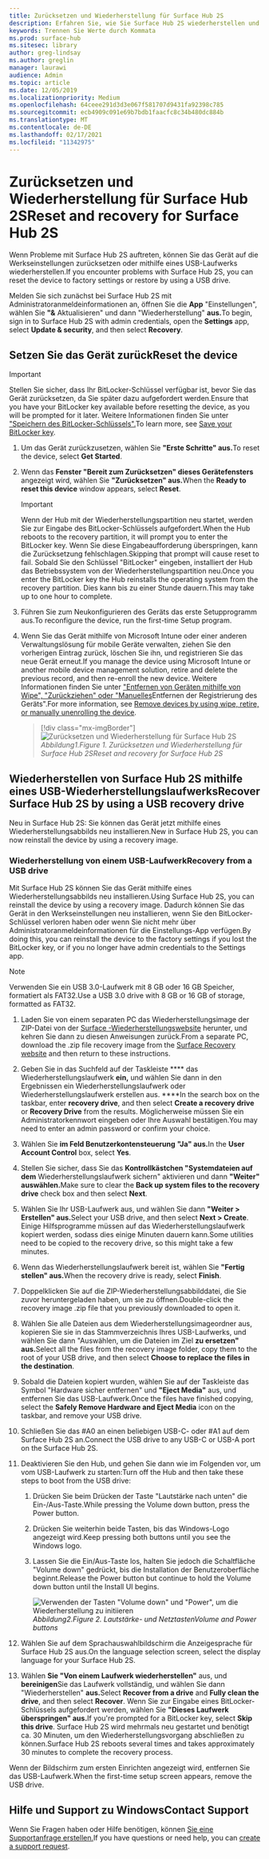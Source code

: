 ```yaml
---
title: Zurücksetzen und Wiederherstellung für Surface Hub 2S
description: Erfahren Sie, wie Sie Surface Hub 2S wiederherstellen und zurücksetzen.
keywords: Trennen Sie Werte durch Kommata
ms.prod: surface-hub
ms.sitesec: library
author: greg-lindsay
ms.author: greglin
manager: laurawi
audience: Admin
ms.topic: article
ms.date: 12/05/2019
ms.localizationpriority: Medium
ms.openlocfilehash: 64ceee291d3d3e067f581707d9431fa92398c785
ms.sourcegitcommit: ecb4909c091e69b7bdb1faacfc8c34b480dc884b
ms.translationtype: MT
ms.contentlocale: de-DE
ms.lasthandoff: 02/17/2021
ms.locfileid: "11342975"
---
```

# <span data-ttu-id="d2880-104">Zurücksetzen und Wiederherstellung für Surface Hub 2S</span><span class="sxs-lookup"><span data-stu-id="d2880-104">Reset and recovery for Surface Hub 2S</span></span>

<span data-ttu-id="d2880-105">Wenn Probleme mit Surface Hub 2S auftreten, können Sie das Gerät auf die Werkseinstellungen zurücksetzen oder mithilfe eines USB-Laufwerks wiederherstellen.</span><span class="sxs-lookup"><span data-stu-id="d2880-105">If you encounter problems with Surface Hub 2S, you can reset the device to factory settings or restore by using a USB drive.</span></span>

<span data-ttu-id="d2880-106">Melden Sie sich zunächst bei Surface Hub 2S mit Administratoranmeldeinformationen an, öffnen Sie die **App** "Einstellungen", wählen Sie **"&** Aktualisieren" und dann "Wiederherstellung" **aus.**</span><span class="sxs-lookup"><span data-stu-id="d2880-106">To begin, sign in to Surface Hub 2S with admin credentials, open the **Settings** app, select **Update & security**, and then select **Recovery**.</span></span>

## <span data-ttu-id="d2880-107">Setzen Sie das Gerät zurück</span><span class="sxs-lookup"><span data-stu-id="d2880-107">Reset the device</span></span>

   > [!IMPORTANT]
   > <span data-ttu-id="d2880-108">Stellen Sie sicher, dass Ihr BitLocker-Schlüssel verfügbar ist, bevor Sie das Gerät zurücksetzen, da Sie später dazu aufgefordert werden.</span><span class="sxs-lookup"><span data-stu-id="d2880-108">Ensure that you have your BitLocker key available before resetting the device, as you will be prompted for it later.</span></span> <span data-ttu-id="d2880-109">Weitere Informationen finden Sie unter ["Speichern des BitLocker-Schlüssels".](save-bitlocker-key-surface-hub.md)</span><span class="sxs-lookup"><span data-stu-id="d2880-109">To learn more, see [Save your BitLocker key](save-bitlocker-key-surface-hub.md).</span></span>

1. <span data-ttu-id="d2880-110">Um das Gerät zurückzusetzen, wählen Sie **"Erste Schritte" aus.**</span><span class="sxs-lookup"><span data-stu-id="d2880-110">To reset the device, select **Get Started**.</span></span>

2. <span data-ttu-id="d2880-111">Wenn das **Fenster "Bereit zum Zurücksetzen" dieses Gerätefensters** angezeigt wird, wählen Sie **"Zurücksetzen" aus.**</span><span class="sxs-lookup"><span data-stu-id="d2880-111">When the **Ready to reset this device** window appears, select **Reset**.</span></span> 
  
   > [!IMPORTANT]
   > <span data-ttu-id="d2880-112">Wenn der Hub mit der Wiederherstellungspartition neu startet, werden Sie zur Eingabe des BitLocker-Schlüssels aufgefordert.</span><span class="sxs-lookup"><span data-stu-id="d2880-112">When the Hub reboots to the recovery partition, it will prompt you to enter the BitLocker key.</span></span> <span data-ttu-id="d2880-113">Wenn Sie diese Eingabeaufforderung überspringen, kann die Zurücksetzung fehlschlagen.</span><span class="sxs-lookup"><span data-stu-id="d2880-113">Skipping that prompt will cause reset to fail.</span></span> <span data-ttu-id="d2880-114">Sobald Sie den Schlüssel "BitLocker" eingeben, installiert der Hub das Betriebssystem von der Wiederherstellungspartition neu.</span><span class="sxs-lookup"><span data-stu-id="d2880-114">Once you enter the BitLocker key the Hub reinstalls the operating system from the recovery partition.</span></span> <span data-ttu-id="d2880-115">Dies kann bis zu einer Stunde dauern.</span><span class="sxs-lookup"><span data-stu-id="d2880-115">This may take up to one hour to complete.</span></span>
  
3. <span data-ttu-id="d2880-116">Führen Sie zum Neukonfigurieren des Geräts das erste Setupprogramm aus.</span><span class="sxs-lookup"><span data-stu-id="d2880-116">To reconfigure the device, run the first-time Setup program.</span></span>

4. <span data-ttu-id="d2880-117">Wenn Sie das Gerät mithilfe von Microsoft Intune oder einer anderen Verwaltungslösung für mobile Geräte verwalten, ziehen Sie den vorherigen Eintrag zurück, löschen Sie ihn, und registrieren Sie das neue Gerät erneut.</span><span class="sxs-lookup"><span data-stu-id="d2880-117">If you manage the device using Microsoft Intune or another mobile device management solution, retire and delete the previous record, and then re-enroll the new device.</span></span> <span data-ttu-id="d2880-118">Weitere Informationen finden Sie unter ["Entfernen von Geräten mithilfe von Wipe", "Zurückziehen" oder "Manuelles](https://docs.microsoft.com/intune/devices-wipe)Entfernen der Registrierung des Geräts".</span><span class="sxs-lookup"><span data-stu-id="d2880-118">For more information, see [Remove devices by using wipe, retire, or manually unenrolling the device](https://docs.microsoft.com/intune/devices-wipe).</span></span>

   > [!div class="mx-imgBorder"]
   > ![*Zurücksetzen und Wiederherstellung für Surface Hub 2S*](images/sh2-reset.png)
   <br/>*<span data-ttu-id="d2880-120">Abbildung1.</span><span class="sxs-lookup"><span data-stu-id="d2880-120">Figure 1.</span></span> <span data-ttu-id="d2880-121">Zurücksetzen und Wiederherstellung für Surface Hub 2S</span><span class="sxs-lookup"><span data-stu-id="d2880-121">Reset and recovery for Surface Hub 2S</span></span>* 

## <span data-ttu-id="d2880-122">Wiederherstellen von Surface Hub 2S mithilfe eines USB-Wiederherstellungslaufwerks</span><span class="sxs-lookup"><span data-stu-id="d2880-122">Recover Surface Hub 2S by using a USB recovery drive</span></span>

<span data-ttu-id="d2880-123">Neu in Surface Hub 2S: Sie können das Gerät jetzt mithilfe eines Wiederherstellungsabbilds neu installieren.</span><span class="sxs-lookup"><span data-stu-id="d2880-123">New in Surface Hub 2S, you can now reinstall the device by using a recovery image.</span></span>

### <span data-ttu-id="d2880-124">Wiederherstellung von einem USB-Laufwerk</span><span class="sxs-lookup"><span data-stu-id="d2880-124">Recovery from a USB drive</span></span>

<span data-ttu-id="d2880-125">Mit Surface Hub 2S können Sie das Gerät mithilfe eines Wiederherstellungsabbilds neu installieren.</span><span class="sxs-lookup"><span data-stu-id="d2880-125">Using Surface Hub 2S, you can reinstall the device by using a recovery image.</span></span> <span data-ttu-id="d2880-126">Dadurch können Sie das Gerät in den Werkseinstellungen neu installieren, wenn Sie den BitLocker-Schlüssel verloren haben oder wenn Sie nicht mehr über Administratoranmeldeinformationen für die Einstellungs-App verfügen.</span><span class="sxs-lookup"><span data-stu-id="d2880-126">By doing this, you can reinstall the device to the factory settings if you lost the BitLocker key, or if you no longer have admin credentials to the Settings app.</span></span>

>[!NOTE]
><span data-ttu-id="d2880-127">Verwenden Sie ein USB 3.0-Laufwerk mit 8 GB oder 16 GB Speicher, formatiert als FAT32.</span><span class="sxs-lookup"><span data-stu-id="d2880-127">Use a USB 3.0 drive with 8 GB or 16 GB of storage, formatted as FAT32.</span></span>

1. <span data-ttu-id="d2880-128">Laden Sie von einem separaten PC das Wiederherstellungsimage der ZIP-Datei von der [Surface -Wiederherstellungswebsite](https://support.microsoft.com/surfacerecoveryimage?devicetype=surfacehub2s) herunter, und kehren Sie dann zu diesen Anweisungen zurück.</span><span class="sxs-lookup"><span data-stu-id="d2880-128">From a separate PC, download the .zip file recovery image from the [Surface Recovery website](https://support.microsoft.com/surfacerecoveryimage?devicetype=surfacehub2s) and then return to these instructions.</span></span> 

1. <span data-ttu-id="d2880-129">Geben Sie in das Suchfeld auf der Taskleiste \*\*\*\* das Wiederherstellungslaufwerk **ein,** und wählen Sie dann in den Ergebnissen ein Wiederherstellungslaufwerk oder Wiederherstellungslaufwerk erstellen aus. \*\*\*\*</span><span class="sxs-lookup"><span data-stu-id="d2880-129">In the search box on the taskbar, enter **recovery drive**, and then select **Create a recovery drive** or **Recovery Drive** from the results.</span></span> <span data-ttu-id="d2880-130">Möglicherweise müssen Sie ein Administratorkennwort eingeben oder Ihre Auswahl bestätigen.</span><span class="sxs-lookup"><span data-stu-id="d2880-130">You may need to enter an admin password or confirm your choice.</span></span>

1. <span data-ttu-id="d2880-131">Wählen Sie **im Feld Benutzerkontensteuerung** **"Ja" aus.**</span><span class="sxs-lookup"><span data-stu-id="d2880-131">In the **User Account Control** box, select **Yes**.</span></span>

1. <span data-ttu-id="d2880-132">Stellen Sie sicher, dass Sie das **Kontrollkästchen "Systemdateien auf dem** Wiederherstellungslaufwerk sichern" aktivieren und dann **"Weiter" auswählen.**</span><span class="sxs-lookup"><span data-stu-id="d2880-132">Make sure to clear the **Back up system files to the recovery drive** check box and then select **Next**.</span></span>

1. <span data-ttu-id="d2880-133">Wählen Sie Ihr USB-Laufwerk aus, und wählen Sie dann **"Weiter > Erstellen" aus.**</span><span class="sxs-lookup"><span data-stu-id="d2880-133">Select your USB drive, and then select **Next > Create**.</span></span>  <span data-ttu-id="d2880-134">Einige Hilfsprogramme müssen auf das Wiederherstellungslaufwerk kopiert werden, sodass dies einige Minuten dauern kann.</span><span class="sxs-lookup"><span data-stu-id="d2880-134">Some utilities need to be copied to the recovery drive, so this might take a few minutes.</span></span>

1. <span data-ttu-id="d2880-135">Wenn das Wiederherstellungslaufwerk bereit ist, wählen Sie **"Fertig stellen" aus.**</span><span class="sxs-lookup"><span data-stu-id="d2880-135">When the recovery drive is ready, select **Finish**.</span></span>

1. <span data-ttu-id="d2880-136">Doppelklicken Sie auf die ZIP-Wiederherstellungsabbilddatei, die Sie zuvor heruntergeladen haben, um sie zu öffnen.</span><span class="sxs-lookup"><span data-stu-id="d2880-136">Double-click the recovery image .zip file that you previously downloaded to open it.</span></span>

1. <span data-ttu-id="d2880-137">Wählen Sie alle Dateien aus dem Wiederherstellungsimageordner aus, kopieren Sie sie in das Stammverzeichnis Ihres USB-Laufwerks, und wählen Sie dann "Auswählen, um die Dateien im Ziel **zu ersetzen" aus.**</span><span class="sxs-lookup"><span data-stu-id="d2880-137">Select all the files from the recovery image folder, copy them to the root of your USB drive, and then select **Choose to replace the files in the destination**.</span></span>

1. <span data-ttu-id="d2880-138">Sobald die Dateien kopiert wurden, wählen Sie auf der Taskleiste das Symbol "Hardware sicher entfernen" und **"Eject Media"** aus, und entfernen Sie das USB-Laufwerk.</span><span class="sxs-lookup"><span data-stu-id="d2880-138">Once the files have finished copying, select the **Safely Remove Hardware and Eject Media** icon on the taskbar, and remove your USB drive.</span></span>

1. <span data-ttu-id="d2880-139">Schließen Sie das #A0 an einen beliebigen USB-C- oder #A1 auf dem Surface Hub 2S an.</span><span class="sxs-lookup"><span data-stu-id="d2880-139">Connect the USB drive to any USB-C or USB-A port on the Surface Hub 2S.</span></span>

1. <span data-ttu-id="d2880-140">Deaktivieren Sie den Hub, und gehen Sie dann wie im Folgenden vor, um vom USB-Laufwerk zu starten:</span><span class="sxs-lookup"><span data-stu-id="d2880-140">Turn off the Hub and then take these steps to boot from the USB drive:</span></span>

   1. <span data-ttu-id="d2880-141">Drücken Sie beim Drücken der Taste "Lautstärke nach unten" die Ein-/Aus-Taste.</span><span class="sxs-lookup"><span data-stu-id="d2880-141">While pressing the Volume down button, press the Power button.</span></span>
   1. <span data-ttu-id="d2880-142">Drücken Sie weiterhin beide Tasten, bis das Windows-Logo angezeigt wird.</span><span class="sxs-lookup"><span data-stu-id="d2880-142">Keep pressing both buttons until you see the Windows logo.</span></span>
   1. <span data-ttu-id="d2880-143">Lassen Sie die Ein/Aus-Taste los, halten Sie jedoch die Schaltfläche "Volume down" gedrückt, bis die Installation der Benutzeroberfläche beginnt.</span><span class="sxs-lookup"><span data-stu-id="d2880-143">Release the Power button but continue to hold the Volume down button until the Install UI begins.</span></span>

      ![*Verwenden der Tasten "Volume down" und "Power", um die Wiederherstellung zu initiieren*](images/sh2-keypad.png)
      <br>*<span data-ttu-id="d2880-145">Abbildung2.</span><span class="sxs-lookup"><span data-stu-id="d2880-145">Figure 2.</span></span> <span data-ttu-id="d2880-146">Lautstärke- und Netztasten</span><span class="sxs-lookup"><span data-stu-id="d2880-146">Volume and Power buttons</span></span>*

1. <span data-ttu-id="d2880-147">Wählen Sie auf dem Sprachauswahlbildschirm die Anzeigesprache für Surface Hub 2S aus.</span><span class="sxs-lookup"><span data-stu-id="d2880-147">On the language selection screen, select the display language for your Surface Hub 2S.</span></span>

1. <span data-ttu-id="d2880-148">Wählen **Sie "Von einem Laufwerk wiederherstellen"** aus, und **bereinigen**Sie das Laufwerk vollständig, und wählen Sie dann "Wiederherstellen" **aus.**</span><span class="sxs-lookup"><span data-stu-id="d2880-148">Select **Recover from a drive** and **Fully clean the drive**, and then select **Recover**.</span></span> <span data-ttu-id="d2880-149">Wenn Sie zur Eingabe eines BitLocker-Schlüssels aufgefordert werden, wählen Sie **"Dieses Laufwerk überspringen" aus.**</span><span class="sxs-lookup"><span data-stu-id="d2880-149">If you're prompted for a BitLocker key, select **Skip this drive**.</span></span> <span data-ttu-id="d2880-150">Surface Hub 2S wird mehrmals neu gestartet und benötigt ca. 30 Minuten, um den Wiederherstellungsvorgang abschließen zu können.</span><span class="sxs-lookup"><span data-stu-id="d2880-150">Surface Hub 2S reboots several times and takes approximately 30 minutes to complete the recovery process.</span></span>

<span data-ttu-id="d2880-151">Wenn der Bildschirm zum ersten Einrichten angezeigt wird, entfernen Sie das USB-Laufwerk.</span><span class="sxs-lookup"><span data-stu-id="d2880-151">When the first-time setup screen appears, remove the USB drive.</span></span>

## <span data-ttu-id="d2880-152">Hilfe und Support zu Windows</span><span class="sxs-lookup"><span data-stu-id="d2880-152">Contact Support</span></span>

<span data-ttu-id="d2880-153">Wenn Sie Fragen haben oder Hilfe benötigen, können [Sie eine Supportanfrage erstellen.](https://support.microsoft.com/supportforbusiness/productselection)</span><span class="sxs-lookup"><span data-stu-id="d2880-153">If you have questions or need help, you can [create a support request](https://support.microsoft.com/supportforbusiness/productselection).</span></span>
